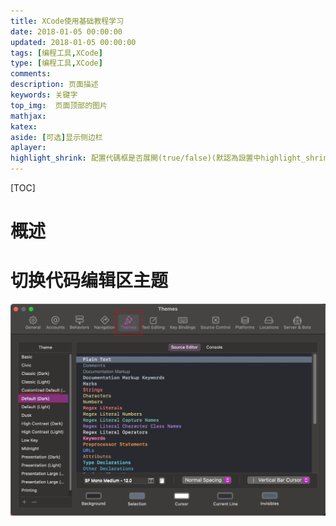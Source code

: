 ```yaml
---
title: XCode使用基础教程学习
date: 2018-01-05 00:00:00
updated: 2018-01-05 00:00:00
tags: [编程工具,XCode]
type: [编程工具,XCode]
comments:
description: 页面描述
keywords: 关键字
top_img:  页面顶部的图片
mathjax:
katex:
aside: [可选]显示侧边栏
aplayer:
highlight_shrink: 配置代碼框是否展開(true/false)(默認為設置中highlight_shrink的配置)
---
```


[TOC]

# 概述







# 切换代码编辑区主题

![image-20230214234532314](./images/01.XCode%E4%BD%BF%E7%94%A8%E5%9F%BA%E7%A1%80%E6%95%99%E7%A8%8B%E5%AD%A6%E4%B9%A0/image-20230214234532314.png)
